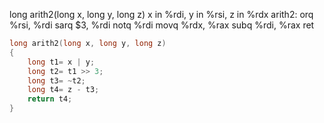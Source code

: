 long arith2(long x, long y, long z)
x in %rdi, y in %rsi, z in %rdx
arith2:
    orq	%rsi, %rdi
    sarq	$3, %rdi
    notq	%rdi
    movq	%rdx, %rax
    subq	%rdi, %rax
    ret


```c
long arith2(long x, long y, long z)
{
    long t1= x | y;
    long t2= t1 >> 3;
    long t3= ~t2;
    long t4= z - t3;
    return t4;
}
```
